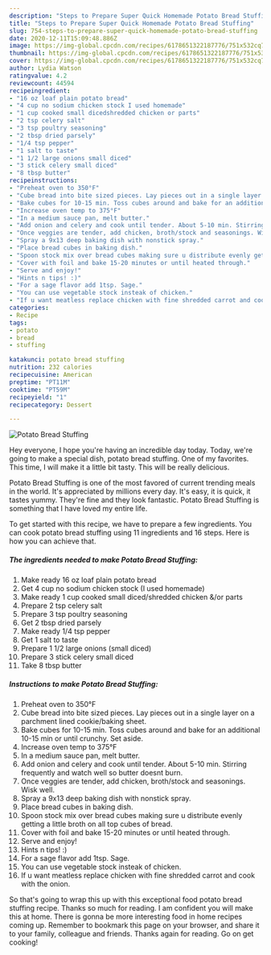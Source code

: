 ```yaml
---
description: "Steps to Prepare Super Quick Homemade Potato Bread Stuffing"
title: "Steps to Prepare Super Quick Homemade Potato Bread Stuffing"
slug: 754-steps-to-prepare-super-quick-homemade-potato-bread-stuffing
date: 2020-12-11T15:09:48.886Z
image: https://img-global.cpcdn.com/recipes/6178651322187776/751x532cq70/potato-bread-stuffing-recipe-main-photo.jpg
thumbnail: https://img-global.cpcdn.com/recipes/6178651322187776/751x532cq70/potato-bread-stuffing-recipe-main-photo.jpg
cover: https://img-global.cpcdn.com/recipes/6178651322187776/751x532cq70/potato-bread-stuffing-recipe-main-photo.jpg
author: Lydia Watson
ratingvalue: 4.2
reviewcount: 44594
recipeingredient:
- "16 oz loaf plain potato bread"
- "4 cup no sodium chicken stock I used homemade"
- "1 cup cooked small dicedshredded chicken or parts"
- "2 tsp celery salt"
- "3 tsp poultry seasoning"
- "2 tbsp dried parsely"
- "1/4 tsp pepper"
- "1 salt to taste"
- "1 1/2 large onions small diced"
- "3 stick celery small diced"
- "8 tbsp butter"
recipeinstructions:
- "Preheat oven to 350°F"
- "Cube bread into bite sized pieces. Lay pieces out in a single layer on a parchment lined cookie/baking sheet."
- "Bake cubes for 10-15 min. Toss cubes around and bake for an additional 10-15 min or until crunchy. Set aside."
- "Increase oven temp to 375°F"
- "In a medium sauce pan, melt butter."
- "Add onion and celery and cook until tender. About 5-10 min. Stirring frequently and watch well so butter doesnt burn."
- "Once veggies are tender, add chicken, broth/stock and seasonings. Wisk well."
- "Spray a 9x13 deep baking dish with nonstick spray."
- "Place bread cubes in baking dish."
- "Spoon stock mix over bread cubes making sure u distribute evenly getting a little broth on all top cubes of bread."
- "Cover with foil and bake 15-20 minutes or until heated through."
- "Serve and enjoy!"
- "Hints n tips! :)"
- "For a sage flavor add 1tsp. Sage."
- "You can use vegetable stock insteak of chicken."
- "If u want meatless replace chicken with fine shredded carrot and cook with the onion."
categories:
- Recipe
tags:
- potato
- bread
- stuffing

katakunci: potato bread stuffing 
nutrition: 232 calories
recipecuisine: American
preptime: "PT11M"
cooktime: "PT59M"
recipeyield: "1"
recipecategory: Dessert

---
```



![Potato Bread Stuffing](https://img-global.cpcdn.com/recipes/6178651322187776/751x532cq70/potato-bread-stuffing-recipe-main-photo.jpg)

Hey everyone, I hope you're having an incredible day today. Today, we're going to make a special dish, potato bread stuffing. One of my favorites. This time, I will make it a little bit tasty. This will be really delicious.



Potato Bread Stuffing is one of the most favored of current trending meals in the world. It's appreciated by millions every day. It's easy, it is quick, it tastes yummy. They're fine and they look fantastic. Potato Bread Stuffing is something that I have loved my entire life.


To get started with this recipe, we have to prepare a few ingredients. You can cook potato bread stuffing using 11 ingredients and 16 steps. Here is how you can achieve that.

<!--inarticleads1-->

##### The ingredients needed to make Potato Bread Stuffing:

1. Make ready 16 oz loaf plain potato bread
1. Get 4 cup no sodium chicken stock (I used homemade)
1. Make ready 1 cup cooked small diced/shredded chicken &amp;/or parts
1. Prepare 2 tsp celery salt
1. Prepare 3 tsp poultry seasoning
1. Get 2 tbsp dried parsely
1. Make ready 1/4 tsp pepper
1. Get 1 salt to taste
1. Prepare 1 1/2 large onions (small diced)
1. Prepare 3 stick celery small diced
1. Take 8 tbsp butter




<!--inarticleads2-->

##### Instructions to make Potato Bread Stuffing:

1. Preheat oven to 350°F
1. Cube bread into bite sized pieces. Lay pieces out in a single layer on a parchment lined cookie/baking sheet.
1. Bake cubes for 10-15 min. Toss cubes around and bake for an additional 10-15 min or until crunchy. Set aside.
1. Increase oven temp to 375°F
1. In a medium sauce pan, melt butter.
1. Add onion and celery and cook until tender. About 5-10 min. Stirring frequently and watch well so butter doesnt burn.
1. Once veggies are tender, add chicken, broth/stock and seasonings. Wisk well.
1. Spray a 9x13 deep baking dish with nonstick spray.
1. Place bread cubes in baking dish.
1. Spoon stock mix over bread cubes making sure u distribute evenly getting a little broth on all top cubes of bread.
1. Cover with foil and bake 15-20 minutes or until heated through.
1. Serve and enjoy!
1. Hints n tips! :)
1. For a sage flavor add 1tsp. Sage.
1. You can use vegetable stock insteak of chicken.
1. If u want meatless replace chicken with fine shredded carrot and cook with the onion.




So that's going to wrap this up with this exceptional food potato bread stuffing recipe. Thanks so much for reading. I am confident you will make this at home. There is gonna be more interesting food in home recipes coming up. Remember to bookmark this page on your browser, and share it to your family, colleague and friends. Thanks again for reading. Go on get cooking!
